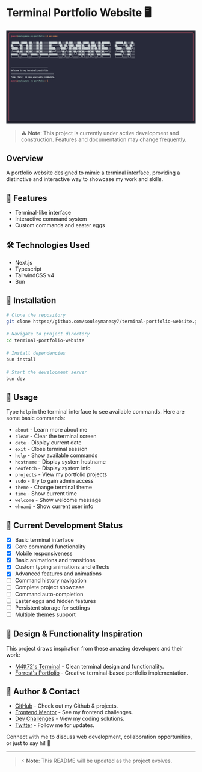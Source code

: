 # Terminal Portfolio Website 🖥️

![Preview](./preview/preview.png)

> ⚠️ **Note**: This project is currently under active development and construction. Features and documentation may change frequently.

## Overview

A portfolio website designed to mimic a terminal interface, providing a distinctive and interactive way to showcase my work and skills.

## 🌟 Features

- Terminal-like interface
- Interactive command system
- Custom commands and easter eggs

## 🛠️ Technologies Used

- Next.js
- Typescript
- TailwindCSS v4
- Bun

## 🚀 Installation

```bash
# Clone the repository
git clone https://github.com/souleymanesy7/terminal-portfolio-website.git

# Navigate to project directory
cd terminal-portfolio-website

# Install dependencies
bun install

# Start the development server
bun dev
```

## 🎯 Usage

Type `help` in the terminal interface to see available commands. Here are some basic commands:

- `about` - Learn more about me
- `clear` - Clear the terminal screen
- `date` - Display current date
- `exit` - Close terminal session
- `help` - Show available commands
- `hostname` - Display system hostname
- `neofetch` - Display system info
- `projects` - View my portfolio projects
- `sudo` - Try to gain admin access
- `theme` - Change terminal theme
- `time` - Show current time
- `welcome` - Show welcome message
- `whoami` - Show current user info

## 🔄 Current Development Status

- [x] Basic terminal interface
- [x] Core command functionality
- [x] Mobile responsiveness
- [x] Basic animations and transitions
- [x] Custom typing animations and effects
- [x] Advanced features and animations
- [ ] Command history navigation
- [ ] Complete project showcase
- [ ] Command auto-completion
- [ ] Easter eggs and hidden features
- [ ] Persistent storage for settings
- [ ] Multiple themes support

## 🎨 Design & Functionality Inspiration

This project draws inspiration from these amazing developers and their work:

- [M4tt72's Terminal](https://term.m4tt72.com/) - Clean terminal design and functionality.
- [Forrest's Portfolio](https://fkcodes.com/) - Creative terminal-based portfolio implementation.

## 👤 Author & Contact

- [GitHub](https://github.com/SouleymaneSy7) - Check out my Github & projects.
- [Frontend Mentor](https://www.frontendmentor.io/profile/SouleymaneSy7) - See my frontend challenges.
- [Dev Challenges](https://devchallenges.io/profile/534cd213-3165-4c16-bdcf-058e1f468da0) - View my coding solutions.
- [Twitter](https://twitter.com/Souleymanesy43) - Follow me for updates.

Connect with me to discuss web development, collaboration opportunities, or just to say hi! 👋

---

> ⚡️ **Note**: This README will be updated as the project evolves.
